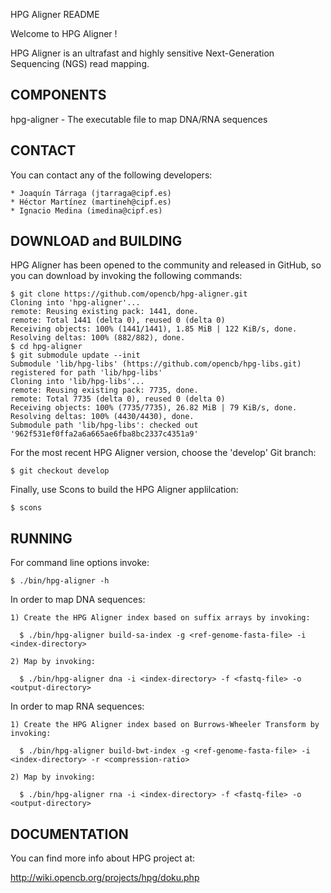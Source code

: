 HPG Aligner README

Welcome to HPG Aligner !

HPG Aligner is an ultrafast and highly sensitive Next-Generation Sequencing (NGS) read mapping.

COMPONENTS
----------

 hpg-aligner - The executable file to map DNA/RNA sequences


CONTACT
------- 
  You can contact any of the following developers:

    * Joaquín Tárraga (jtarraga@cipf.es)
    * Héctor Martínez (martineh@cipf.es)
    * Ignacio Medina (imedina@cipf.es)


DOWNLOAD and BUILDING
---------------------

  HPG Aligner has been opened to the community and released in GitHub, so you can download by invoking the following commands:

    $ git clone https://github.com/opencb/hpg-aligner.git
    Cloning into 'hpg-aligner'...
    remote: Reusing existing pack: 1441, done.
    remote: Total 1441 (delta 0), reused 0 (delta 0)
    Receiving objects: 100% (1441/1441), 1.85 MiB | 122 KiB/s, done.
    Resolving deltas: 100% (882/882), done.
    $ cd hpg-aligner
    $ git submodule update --init
    Submodule 'lib/hpg-libs' (https://github.com/opencb/hpg-libs.git) registered for path 'lib/hpg-libs'
    Cloning into 'lib/hpg-libs'...
    remote: Reusing existing pack: 7735, done.
    remote: Total 7735 (delta 0), reused 0 (delta 0)
    Receiving objects: 100% (7735/7735), 26.82 MiB | 79 KiB/s, done.
    Resolving deltas: 100% (4430/4430), done.
    Submodule path 'lib/hpg-libs': checked out '962f531ef0ffa2a6a665ae6fba8bc2337c4351a9'

  For the most recent HPG Aligner version, choose the 'develop' Git branch:

    $ git checkout develop

  Finally, use Scons to build the HPG Aligner applilcation:

    $ scons


RUNNING
-------

  For command line options invoke:

    $ ./bin/hpg-aligner -h



  In order to map DNA sequences:

    1) Create the HPG Aligner index based on suffix arrays by invoking:

      $ ./bin/hpg-aligner build-sa-index -g <ref-genome-fasta-file> -i <index-directory>

    2) Map by invoking:

      $ ./bin/hpg-aligner dna -i <index-directory> -f <fastq-file> -o <output-directory>



  In order to map RNA sequences:

    1) Create the HPG Aligner index based on Burrows-Wheeler Transform by invoking:

      $ ./bin/hpg-aligner build-bwt-index -g <ref-genome-fasta-file> -i <index-directory> -r <compression-ratio>

    2) Map by invoking:

      $ ./bin/hpg-aligner rna -i <index-directory> -f <fastq-file> -o <output-directory>




DOCUMENTATION
-------------


  You can find more info about HPG project at:

  http://wiki.opencb.org/projects/hpg/doku.php
